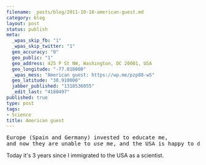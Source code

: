```yaml
--- 
filename: _posts/blog/2011-10-10-american-guest.md
category: blog
layout: post
status: publish
meta: 
  _wpas_skip_fb: "1"
  _wpas_skip_twitter: "1"
  geo_accuracy: "0"
  geo_public: "1"
  geo_address: 425 P St NW, Washington, DC 20001, USA
  geo_longitude: "-77.018000"
  _wpas_mess: "American guest: https://wp.me/pzp88-wS"
  geo_latitude: "38.910000"
  jabber_published: "1318536055"
  _edit_last: "4180497"
published: true
type: post
tags: 
- Science
title: American guest
---
```

<pre>
Europe (Spain and Germany) invested to educate me, 
and now they are unable to <em>use</em> me, and the USA is happy to do so.</pre>
Today it's 3 years since I immigrated to the USA as a scientist.
